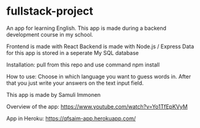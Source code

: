 # fullstack-project

An app for learning English.
This app is made during a backend development course in my school.

Frontend is made with React
Backend is made with Node.js / Express
Data for this app is stored in a seperate My SQL database

Installation:
pull from this repo and use command npm install

How to use:
Choose in which language you want to guess words in. After that you just write your answers on the text input field.

This app is made by Samuli Immonen

Overview of the app: https://www.youtube.com/watch?v=Yo1TfEpKVyM

App in Heroku: https://qfsaim-app.herokuapp.com/

